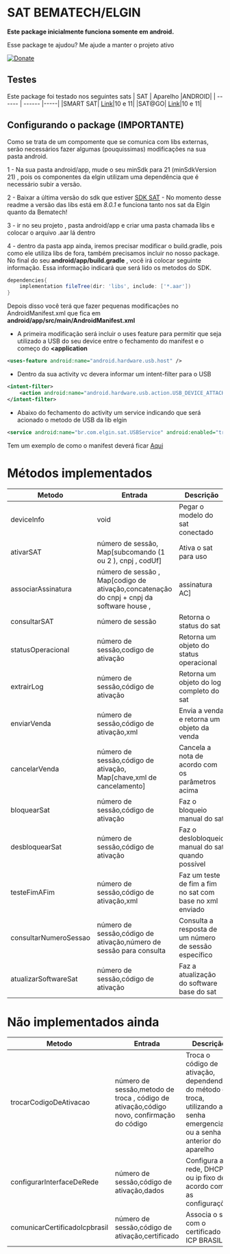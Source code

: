 # SAT BEMATECH/ELGIN

**Este package inicialmente funciona somente em android.**

Esse package te ajudou? Me ajude a manter o projeto ativo 

[![Donate](https://img.shields.io/badge/Donate-PayPal-green.svg)](https://www.paypal.com/donate?business=5BMWJ9CYNVDAE&no_recurring=0&currency_code=BRL)


## Testes
Este package foi testado nos seguintes sats
| SAT | Aparelho |ANDROID|
| ------ | ------ |-----|
|SMART SAT| [Link](https://www.elgin.com.br/Produtos/automacao/sat-mfe/smart-sat)|10 e 11|
|SAT@GO| [Link](http://www.bematech.com.br/produto/rb-2000)|10 e 11|

## Configurando o package  (IMPORTANTE)
Como se trata de um compomente que se comunica com libs externas, serão necessários fazer algumas (pouquissimas) modificações na sua pasta android.

1 - Na sua pasta android/app, mude o seu minSdk para 21 (minSdkVersion 21) , pois os componentes da elgin utilizam uma dependência que é necessário subir a versão.

2 - Baixar a última versão do sdk que estiver [SDK SAT](https://github.com/ElginDeveloperCommunity/SAT/tree/master/Elgin/SMART%20SAT/Biblioteca%20Android)  - No momento desse readme a versão das libs está em *8.0.1* e funciona tanto nos sat da Elgin quanto da Bematech!

3 - ir no seu projeto , pasta android/app e criar uma pasta chamada libs e colocar o arquivo .aar lá dentro

4 - dentro da pasta app ainda, iremos precisar modificar o build.gradle, pois como ele utiliza libs de fora, também precisamos incluir no nosso package. No final do seu **android/app/build.gradle** , você irá colocar seguinte informação. Essa informação indicará que será lido os metodos do SDK.

```gradle
dependencies{
    implementation fileTree(dir: 'libs', include: ['*.aar'])
}
```

Depois disso você terá que fazer pequenas modificações no AndroidManifest.xml que fica em 
**android/app/src/main/AndroidManifest.xml**

- A primeira  modificação será incluir o uses feature para permitir que seja utilizado a USB do seu device entre o fechamento do manifest e o começo do **<application**

```xml
<uses-feature android:name="android.hardware.usb.host" />
```
- Dentro da sua activity vc devera informar um intent-filter para o USB

```xml
<intent-filter>
    <action android:name="android.hardware.usb.action.USB_DEVICE_ATTACHED" />
</intent-filter>
```
- Abaixo do fechamento do activity um service indicando que será acionado o metodo de USB da lib elgin

```xml
<service android:name="br.com.elgin.sat.USBService" android:enabled="true" />
```

Tem um exemplo de como o manifest deverá ficar [Aqui](https://gist.github.com/brasizza/c38d36aa9fd312f6996b03061c731bd1)

# Métodos implementados 

| Metodo | Entrada | Descrição |
| ------ | ------ |-----|
|deviceInfo|void|Pegar o modelo do sat conectado|
|ativarSAT|número de sessão, Map[subcomando (1 ou 2 ), cnpj , codUf]| Ativa o sat para uso|
|associarAssinatura| número de sessão , Map[codigo de ativação,concatenação do cnpj + cnpj da software house , |assinatura AC]|Associa a assinaturada sofware house|
|consultarSAT|número de sessão|Retorna o status do sat|
|statusOperacional|número de sessão,codigo de ativação|Retorna um objeto do status operacional|
|extrairLog|número de sessão,código de ativação|Retorna um objeto do log completo do sat|
|enviarVenda| número de sessão,código de ativação,xml| Envia a venda e retorna um objeto da venda|
|cancelarVenda|número de sessão,código de ativação, Map[chave,xml de cancelamento]|Cancela a nota de acordo com os parâmetros acima|
|bloquearSat|número de sessão,código de ativação|Faz o bloqueio manual do sat|
|desbloquearSat|número de sessão,código de ativação| Faz o deslobloqueio manual do sat quando possível
|testeFimAFim|número de sessão,código de ativação,xml|Faz um teste de fim a fim no sat com base no xml enviado|
|consultarNumeroSessao|número de sessão,código de ativação,número de sessão para consulta|Consulta a resposta de um número de sessão específico|
|atualizarSoftwareSat|número de sessão,código de ativação|Faz a atualização do software base do sat|




# Não implementados ainda
| Metodo | Entrada | Descrição |
| ------ | ------ |-----|
|trocarCodigoDeAtivacao|número de sessão,metodo de troca , código de ativação,código novo, confirmação do código|Troca o código de ativação, dependendo do método de troca, utilizando a senha emergencial ou a senha anterior do aparelho|
|configurarInterfaceDeRede|número de sessão,código de ativação,dados|Configura a rede, DHCP ou ip fixo de acordo com as configurações|
|comunicarCertificadoIcpbrasil|número de sessão,código de ativação,certificado|Associa o sat com o certificado do ICP BRASIL|



